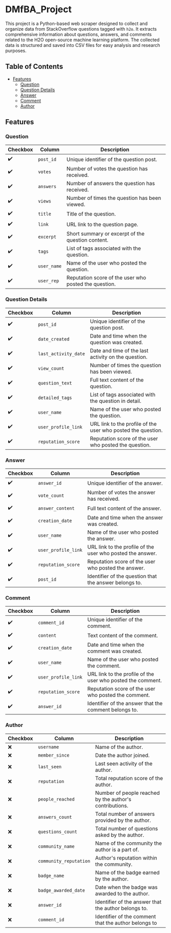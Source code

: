 # DMfBA_Project

This project is a Python-based web scraper designed to collect and organize data from StackOverflow questions tagged with `h2o`. It extracts comprehensive information about questions, answers, and comments related to the H2O open-source machine learning platform. The collected data is structured and saved into CSV files for easy analysis and research purposes.

## Table of Contents
- [Features](#features)
  - [Question](#question)
  - [Question Details](#question-details)
  - [Answer](#answer)
  - [Comment](#comment)
  - [Author](#author)

## Features

### Question
| Checkbox               | Column     | Description                                     |
|------------------------|------------|-------------------------------------------------|
| :heavy_check_mark:     | `post_id`  | Unique identifier of the question post.         |
| :heavy_check_mark:     | `votes`    | Number of votes the question has received.      |
| :heavy_check_mark:     | `answers`  | Number of answers the question has received.    |
| :heavy_check_mark:     | `views`    | Number of times the question has been viewed.   |
| :heavy_check_mark:     | `title`    | Title of the question.                          |
| :heavy_check_mark:     | `link`     | URL link to the question page.                  |
| :heavy_check_mark:     | `excerpt`  | Short summary or excerpt of the question content. |
| :heavy_check_mark:     | `tags`     | List of tags associated with the question.      |
| :heavy_check_mark:     | `user_name`| Name of the user who posted the question.       |
| :heavy_check_mark:     | `user_rep` | Reputation score of the user who posted the question. |

### Question Details
| Checkbox               | Column               | Description                                        |
|------------------------|----------------------|----------------------------------------------------|
| :heavy_check_mark:     | `post_id`            | Unique identifier of the question post.            |
| :heavy_check_mark:     | `date_created`       | Date and time when the question was created.       |
| :heavy_check_mark:     | `last_activity_date` | Date and time of the last activity on the question. |
| :heavy_check_mark:     | `view_count`         | Number of times the question has been viewed.      |
| :heavy_check_mark:     | `question_text`      | Full text content of the question.                 |
| :heavy_check_mark:     | `detailed_tags`      | List of tags associated with the question in detail. |
| :heavy_check_mark:     | `user_name`          | Name of the user who posted the question.          |
| :heavy_check_mark:     | `user_profile_link`  | URL link to the profile of the user who posted the question. |
| :heavy_check_mark:     | `reputation_score`   | Reputation score of the user who posted the question. |

### Answer
| Checkbox               | Column             | Description                                     |
|------------------------|--------------------|-------------------------------------------------|
| :heavy_check_mark:     | `answer_id`        | Unique identifier of the answer.                |
| :heavy_check_mark:     | `vote_count`       | Number of votes the answer has received.        |
| :heavy_check_mark:     | `answer_content`   | Full text content of the answer.                |
| :heavy_check_mark:     | `creation_date`    | Date and time when the answer was created.      |
| :heavy_check_mark:     | `user_name`        | Name of the user who posted the answer.         |
| :heavy_check_mark:     | `user_profile_link`| URL link to the profile of the user who posted the answer. |
| :heavy_check_mark:     | `reputation_score` | Reputation score of the user who posted the answer. |
| :heavy_check_mark:     | `post_id`          | Identifier of the question that the answer belongs to. |

### Comment
| Checkbox               | Column             | Description                                     |
|------------------------|--------------------|-------------------------------------------------|
| :heavy_check_mark:     | `comment_id`       | Unique identifier of the comment.               |
| :heavy_check_mark:     | `content`          | Text content of the comment.                    |
| :heavy_check_mark:     | `creation_date`    | Date and time when the comment was created.     |
| :heavy_check_mark:     | `user_name`        | Name of the user who posted the comment.        |
| :heavy_check_mark:     | `user_profile_link`| URL link to the profile of the user who posted the comment. |
| :heavy_check_mark:     | `reputation_score` | Reputation score of the user who posted the comment. |
| :heavy_check_mark:     | `answer_id`        | Identifier of the answer that the comment belongs to. |

### Author
| Checkbox               | Column                  | Description                                         |
|------------------------|------------------------|-----------------------------------------------------|
| :x:                    | `username`             | Name of the author.                                 |
| :x:                    | `member_since`         | Date the author joined.                             |
| :x:                    | `last_seen`            | Last seen activity of the author.                   |
| :x:                    | `reputation`           | Total reputation score of the author.               |
| :x:                    | `people_reached`       | Number of people reached by the author's contributions. |
| :x:                    | `answers_count`        | Total number of answers provided by the author.     |
| :x:                    | `questions_count`      | Total number of questions asked by the author.      |
| :x:                    | `community_name`       | Name of the community the author is a part of.      |
| :x:                    | `community_reputation` | Author's reputation within the community.           |
| :x:                    | `badge_name`           | Name of the badge earned by the author.             |
| :x:                    | `badge_awarded_date`   | Date when the badge was awarded to the author.      |
| :x:                    | `answer_id`            | Identifier of the answer that the author belongs to. |
| :x:                    | `comment_id`           | Identifier of the comment that the author belongs to  |

